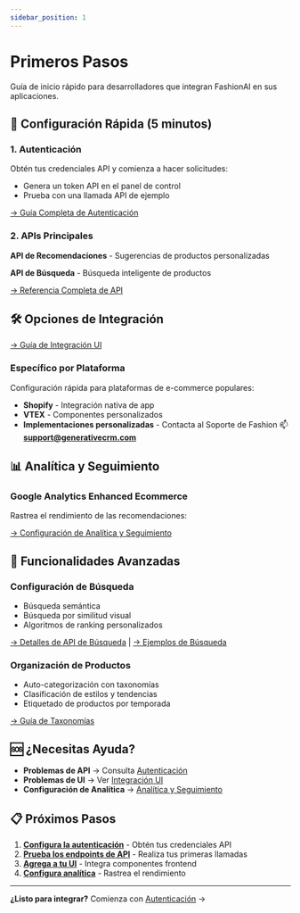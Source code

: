 ```yaml
---
sidebar_position: 1
---
```


# Primeros Pasos

Guía de inicio rápido para desarrolladores que integran FashionAI en sus aplicaciones.

## 🚀 Configuración Rápida (5 minutos)

### 1. Autenticación
Obtén tus credenciales API y comienza a hacer solicitudes:
- Genera un token API en el panel de control
- Prueba con una llamada API de ejemplo

[→ Guía Completa de Autenticación](./authentication)

### 2. APIs Principales
**API de Recomendaciones** - Sugerencias de productos personalizadas

**API de Búsqueda** - Búsqueda inteligente de productos

[→ Referencia Completa de API](./recommendations-search/api-endpoints)

## 🛠️ Opciones de Integración

[→ Guía de Integración UI](./recommendations-search/ui-integration)

### Específico por Plataforma
Configuración rápida para plataformas de e-commerce populares:
- **Shopify** - Integración nativa de app
- **VTEX** - Componentes personalizados
- **Implementaciones personalizadas** - Contacta al Soporte de Fashion :mailbox: **support@generativecrm.com**

## 📊 Analítica y Seguimiento

### Google Analytics Enhanced Ecommerce
Rastrea el rendimiento de las recomendaciones:

[→ Configuración de Analítica y Seguimiento](./analytics/)

## 🎯 Funcionalidades Avanzadas

### Configuración de Búsqueda
- Búsqueda semántica
- Búsqueda por similitud visual
- Algoritmos de ranking personalizados

[→ Detalles de API de Búsqueda](./recommendations-search/search/overview) | [→ Ejemplos de Búsqueda](./recommendations-search/search/examples)

### Organización de Productos
- Auto-categorización con taxonomías
- Clasificación de estilos y tendencias
- Etiquetado de productos por temporada

[→ Guía de Taxonomías](../user-guide/taxonomy/index.md)

## 🆘 ¿Necesitas Ayuda?

- **Problemas de API** → Consulta [Autenticación](./authentication)
- **Problemas de UI** → Ver [Integración UI](./recommendations-search/ui-integration)
- **Configuración de Analítica** → [Analítica y Seguimiento](./analytics/)

## 📋 Próximos Pasos

1. **[Configura la autenticación](./authentication)** - Obtén tus credenciales API
2. **[Prueba los endpoints de API](./recommendations-search/api-endpoints)** - Realiza tus primeras llamadas
3. **[Agrega a tu UI](./recommendations-search/ui-integration)** - Integra componentes frontend
4. **[Configura analítica](./analytics/)** - Rastrea el rendimiento

---

**¿Listo para integrar?** Comienza con [Autenticación](./authentication) →